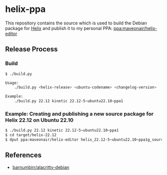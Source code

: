# helix-ppa

This repository contains the source which is used to build the Debian package for [Helix](https://github.com/helix-editor/helix) and publish it to my personal PPA: [ppa:maveonair/helix-editor](https://launchpad.net/~maveonair/+archive/ubuntu/helix-editor)

## Release Process

### Build

```sh
$ ./build.py

Usage:
    ./build.py <helix-release> <ubuntu-codename> <changelog-version>

Example:
    ./build.py 22.12 kinetic 22.12-5~ubuntu22.10~ppa1
```

### Example: Creating and publishing a new source package for Helix 22.12 on Ubuntu 22.10

```sh
$ ./build.py 22.12 kinetic 22.12-5~ubuntu22.10~ppa1
$ cd target/helix-22.12
$ dput ppa:maveonair/helix-editor helix_22.12-5~ubuntu22.10~ppa1g_source.changes
```

## References

- [barnumbirr/alacritty-debian](https://github.com/barnumbirr/alacritty-debian)
